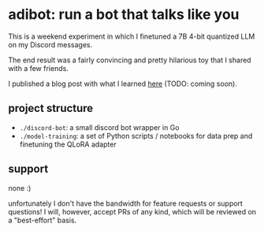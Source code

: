 # adibot: run a bot that talks like you

This is a weekend experiment in which I finetuned a 7B 4-bit quantized LLM on my Discord messages.

The end result was a fairly convincing and pretty hilarious toy that I shared with a few friends.

I published a blog post with what I learned [here](#) (TODO: coming soon).

## project structure

- `./discord-bot`: a small discord bot wrapper in Go
- `./model-training`: a set of Python scripts / notebooks for data prep and finetuning the QLoRA adapter

## support

none :)

unfortunately I don't have the bandwidth for feature requests or support questions!
I will, however, accept PRs of any kind, which will be reviewed on a "best-effort" basis.
